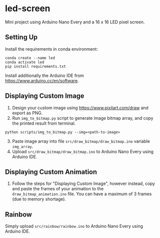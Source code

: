 # led-screen
Mini project using Arduino Nano Every and a 16 x 16 LED pixel screen.

## Setting Up
Install the requirements in  conda environment:

```
conda create --name led
conda activate led
pip install requirements.txt
```

Install additionally the Arduino IDE from https://www.arduino.cc/en/software.

## Displaying Custom Image
1. Design your custom image using https://www.pixilart.com/draw and export as PNG.
2. Run `img_to_bitmap.py` script to generate image bitmap array, and copy the printed result from terminal.
```
python scripts/img_to_bitmap.py --img=<path-to-image>
```
3. Paste image array into file `src/draw_bitmap/draw_bitmap.ino` variable `img_array`.
4. Upload `src/draw_bitmap/draw_bitmap.ino` to Arduino Nano Every using Arduino IDE.

## Displaying Custom Animation
1. Follow the steps for "Displaying Custom Image", however instead, copy and paste the frames of your animation to the `draw_bitmap_animation.ino` file. You can have a maximum of 3 frames (due to memory shortage).

## Rainbow
Simply upload `src/rainbow/rainbow.ino` to Arduino Nano Every using Arduino IDE.